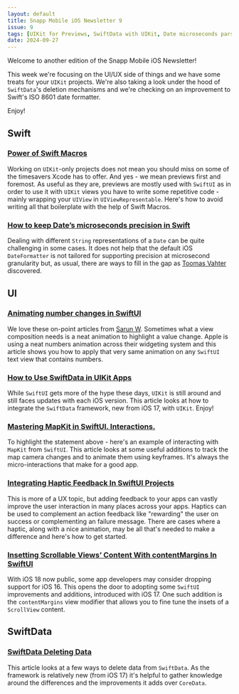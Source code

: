 ```yaml
---
layout: default
title: Snapp Mobile iOS Newsletter 9
issue: 9
tags: [UIKit for Previews, SwiftData with UIKit, Date microseconds parsing, MapKit interactions with SwiftUI]
date: 2024-09-27
---
```


Welcome to another edition of the Snapp Mobile iOS Newsletter!

This week we're focusing on the UI/UX side of things and we have some treats for your `UIKit` projects. We're also taking a look under the hood of `SwiftData`'s deletion mechanisms and we're checking on an improvement to Swift's ISO 8601 date formatter.

Enjoy!

## Swift

### [Power of Swift Macros](https://arturgruchala.com/power-of-swift-macros/)

Working on `UIKit`-only projects does not mean you should miss on some of the timesavers Xcode has to offer. And yes - we mean previews first and foremost. As useful as they are, previews are mostly used with `SwiftUI` as in order to use it with `UIKit` views you have to write some repetitive code - mainly wrapping your `UIView` in `UIViewRepresentable`. Here's how to avoid writing all that boilerplate with the help of Swift Macros.

### [How to keep Date’s microseconds precision in Swift](https://augmentedcode.io/2024/09/23/how-to-keep-dates-microseconds-precision-in-swift/)

Dealing with different `String` representations of a `Date` can be quite challenging in some cases. It does not help that the default iOS `DateFormatter` is not tailored for supporting precision at microsecond granularity but, as usual, there are ways to fill in the gap as [Toomas Vahter](https://augmentedcode.io/author/toomasvahter/) discovered.

## UI

### [Animating number changes in SwiftUI](https://sarunw.com/posts/animating-number-changes-in-swiftui/)

We love these on-point articles from [Sarun W](https://x.com/sarunw). Sometimes what a view composition needs is a neat animation to highlight a value change. Apple is using a neat numbers animation across their widgeting system and this article shows you how to apply that very same animation on any `SwiftUI` text view that contains numbers.

### [How to Use SwiftData in UIKit Apps](https://www.appcoda.com/swiftdata-uikit/)

While `SwiftUI` gets more of the hype these days, `UIKit` is still around and still faces updates with each iOS version. This article looks at how to integrate the `SwiftData` framework, new from iOS 17, with `UIKit`. Enjoy!

### [Mastering MapKit in SwiftUI. Interactions.](https://swiftwithmajid.com/2023/12/19/mastering-mapkit-in-swiftui-interactions/)

To highlight the statement above - here's an example of interacting with `MapKit` from `SwiftUI`. This article looks at some useful additions to track the map camera changes and to animate them using keyframes. It's always the micro-interactions that make for a good app.

### [Integrating Haptic Feedback In SwiftUI Projects](https://serialcoder.dev/text-tutorials/swiftui/integrating-haptic-feedback-in-swiftui-projects/)

This is more of a UX topic, but adding feedback to your apps can vastly improve the user interaction in many places across your apps. Haptics can be used to complement an action feedback like "rewarding" the user on success or complementing an failure message. There are cases where a haptic, along with a nice animation, may be all that's needed to make a difference and here's how to get started.

### [Insetting Scrollable Views’ Content With contentMargins In SwiftUI](https://serialcoder.dev/text-tutorials/swiftui/insetting-scrollable-views-content-with-contentmargins-in-swiftui/)

With iOS 18 now public, some app developers may consider dropping support for iOS 16. This opens the door to adopting some `SwiftUI` improvements and additions, introduced with iOS 17. One such addition is the `contentMargins` view modifier that allows you to fine tune the insets of a `ScrollView` content.

## SwiftData

### [SwiftData Deleting Data](https://useyourloaf.com/blog/swiftdata-deleting-data/)

This article looks at a few ways to delete data from `SwiftData`. As the framework is relatively new (from iOS 17) it's helpful to gather knowledge around the differences and the improvements it adds over `CoreData`.
